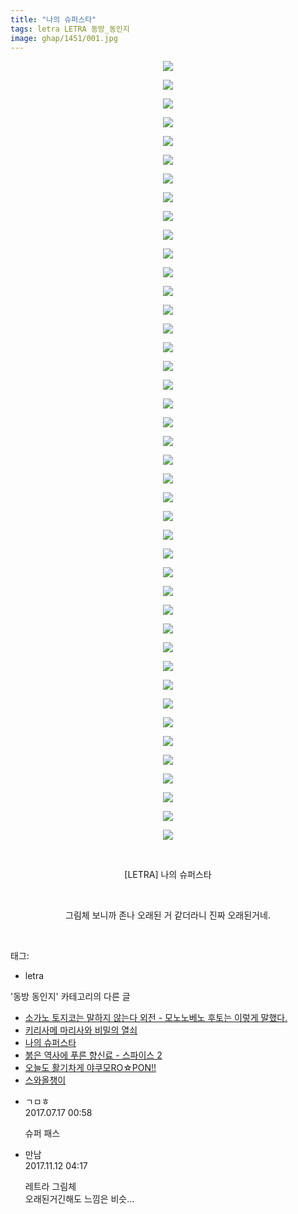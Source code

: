 ```yaml
---
title: "나의 슈퍼스타"
tags: letra LETRA 동방_동인지
image: ghap/1451/001.jpg
---
```

<div class="article">
<p style="text-align: center; clear: none; float: none;"><img src="{{ site.nasurl }}/ghap/1451/001.jpg"/></p>
<p style="text-align: center; clear: none; float: none;"><img src="{{ site.nasurl }}/ghap/1451/002.jpg"/></p>
<p style="text-align: center; clear: none; float: none;"><img src="{{ site.nasurl }}/ghap/1451/003.jpg"/></p>
<p style="text-align: center; clear: none; float: none;"><img src="{{ site.nasurl }}/ghap/1451/004.jpg"/></p>
<p style="text-align: center; clear: none; float: none;"><img src="{{ site.nasurl }}/ghap/1451/005.jpg"/></p>
<p style="text-align: center; clear: none; float: none;"><img src="{{ site.nasurl }}/ghap/1451/006.jpg"/></p>
<p style="text-align: center; clear: none; float: none;"><img src="{{ site.nasurl }}/ghap/1451/007.jpg"/></p>
<p style="text-align: center; clear: none; float: none;"><img src="{{ site.nasurl }}/ghap/1451/008.jpg"/></p>
<p style="text-align: center; clear: none; float: none;"><img src="{{ site.nasurl }}/ghap/1451/009.jpg"/></p>
<p style="text-align: center; clear: none; float: none;"><img src="{{ site.nasurl }}/ghap/1451/010.jpg"/></p>
<p style="text-align: center; clear: none; float: none;"><img src="{{ site.nasurl }}/ghap/1451/011.jpg"/></p>
<p style="text-align: center; clear: none; float: none;"><img src="{{ site.nasurl }}/ghap/1451/012.jpg"/></p>
<p style="text-align: center; clear: none; float: none;"><img src="{{ site.nasurl }}/ghap/1451/013.jpg"/></p>
<p style="text-align: center; clear: none; float: none;"><img src="{{ site.nasurl }}/ghap/1451/014.jpg"/></p>
<p style="text-align: center; clear: none; float: none;"><img src="{{ site.nasurl }}/ghap/1451/015.jpg"/></p>
<p style="text-align: center; clear: none; float: none;"><img src="{{ site.nasurl }}/ghap/1451/016.jpg"/></p>
<p style="text-align: center; clear: none; float: none;"><img src="{{ site.nasurl }}/ghap/1451/017.jpg"/></p>
<p style="text-align: center; clear: none; float: none;"><img src="{{ site.nasurl }}/ghap/1451/018.jpg"/></p>
<p style="text-align: center; clear: none; float: none;"><img src="{{ site.nasurl }}/ghap/1451/019.jpg"/></p>
<p style="text-align: center; clear: none; float: none;"><img src="{{ site.nasurl }}/ghap/1451/020.jpg"/></p>
<p style="text-align: center; clear: none; float: none;"><img src="{{ site.nasurl }}/ghap/1451/021.jpg"/></p>
<p style="text-align: center; clear: none; float: none;"><img src="{{ site.nasurl }}/ghap/1451/022.jpg"/></p>
<p style="text-align: center; clear: none; float: none;"><img src="{{ site.nasurl }}/ghap/1451/023.jpg"/></p>
<p style="text-align: center; clear: none; float: none;"><img src="{{ site.nasurl }}/ghap/1451/024.jpg"/></p>
<p style="text-align: center; clear: none; float: none;"><img src="{{ site.nasurl }}/ghap/1451/025.jpg"/></p>
<p style="text-align: center; clear: none; float: none;"><img src="{{ site.nasurl }}/ghap/1451/026.jpg"/></p>
<p style="text-align: center; clear: none; float: none;"><img src="{{ site.nasurl }}/ghap/1451/027.jpg"/></p>
<p style="text-align: center; clear: none; float: none;"><img src="{{ site.nasurl }}/ghap/1451/028.jpg"/></p>
<p style="text-align: center; clear: none; float: none;"><img src="{{ site.nasurl }}/ghap/1451/029.jpg"/></p>
<p style="text-align: center; clear: none; float: none;"><img src="{{ site.nasurl }}/ghap/1451/030.jpg"/></p>
<p style="text-align: center; clear: none; float: none;"><img src="{{ site.nasurl }}/ghap/1451/031.jpg"/></p>
<p style="text-align: center; clear: none; float: none;"><img src="{{ site.nasurl }}/ghap/1451/032.jpg"/></p>
<p style="text-align: center; clear: none; float: none;"><img src="{{ site.nasurl }}/ghap/1451/033.jpg"/></p>
<p style="text-align: center; clear: none; float: none;"><img src="{{ site.nasurl }}/ghap/1451/034.jpg"/></p>
<p style="text-align: center; clear: none; float: none;"><img src="{{ site.nasurl }}/ghap/1451/035.jpg"/></p>
<p style="text-align: center; clear: none; float: none;"><img src="{{ site.nasurl }}/ghap/1451/036.jpg"/></p>
<p style="text-align: center; clear: none; float: none;"><img src="{{ site.nasurl }}/ghap/1451/037.jpg"/></p>
<p style="text-align: center; clear: none; float: none;"><img src="{{ site.nasurl }}/ghap/1451/038.jpg"/></p>
<p style="text-align: center; clear: none; float: none;"><img src="{{ site.nasurl }}/ghap/1451/039.jpg"/></p>
<p style="text-align: center; clear: none; float: none;"><img src="{{ site.nasurl }}/ghap/1451/040.jpg"/></p>
<p style="text-align: center; clear: none; float: none;"><img src="{{ site.nasurl }}/ghap/1451/041.jpg"/></p>
<p style="text-align: center; clear: none; float: none;"><img src="{{ site.nasurl }}/ghap/1451/042.jpg"/></p>
<p style="text-align: center; clear: none; float: none;"><br/></p>
<p style="text-align: center; clear: none; float: none;">[LETRA] 나의 슈퍼스타</p>
<p style="text-align: center; clear: none; float: none;"><br/></p>
<p style="text-align: center; clear: none; float: none;">그림체 보니까 존나 오래된 거 같더라니 진짜 오래된거네.</p>
<p><br/></p>
</div><div class="tagTrail">
<p>태그: </p>
<ul>
<li>letra</li>
</ul>
</div><div class="another">
<p>'동방 동인지' 카테고리의 다른 글</p>
<ul>
<li><a href="/2016-08-09-ghap_1453">소가노 토지코는 말하지 않는다 외전 - 모노노베노 후토는 이렇게 말했다.</a></li>
<li><a href="/2016-08-09-ghap_1452">키리사메 마리사와 비밀의 열쇠</a></li>
<li><a href="/2016-08-09-ghap_1451">나의 슈퍼스타</a></li>
<li><a href="/2016-08-09-ghap_1450">붉은 역사에 푸른 향신료 - 스파이스 2</a></li>
<li><a href="/2016-08-09-ghap_1449">오늘도 활기차게 야쿠모RO☆PON!!</a></li>
<li><a href="/2016-08-09-ghap_1448">스와올챙이</a></li>
</ul>
</div><div class="cb_module cb_fluid">
<div class="cb_wrt cb_profile">
<div class="comment">
<ul>
<li class="cb_thumb_off" id="comment15037407">
<div class="cb_comment_area">
<div class="cb_info_area">
<div class="cb_section">
<span class="cb_nick_name">ㄱㅁㅎ</span>
</div>
<div class="cb_section">
<span class="cb_date">2017.07.17 00:58 </span>
</div>
</div>
<div class="cb_dsc_comment">
<p class="cb_dsc">
											슈퍼 패스
										</p>
</div>
</div></li>
<li class="cb_thumb_off" id="comment15127553">
<div class="cb_comment_area">
<div class="cb_info_area">
<div class="cb_section">
<span class="cb_nick_name">만남</span>
</div>
<div class="cb_section">
<span class="cb_date">2017.11.12 04:17 </span>
</div>
</div>
<div class="cb_dsc_comment">
<p class="cb_dsc">
											레트라 그림체<br/>
오래된거긴해도 느낌은 비슷...
										</p>
</div>
</div></li>
</ul>
</div>
</div><!-- commentList close -->
</div>
<br/>
<p id="refer"></p>
<br/>
